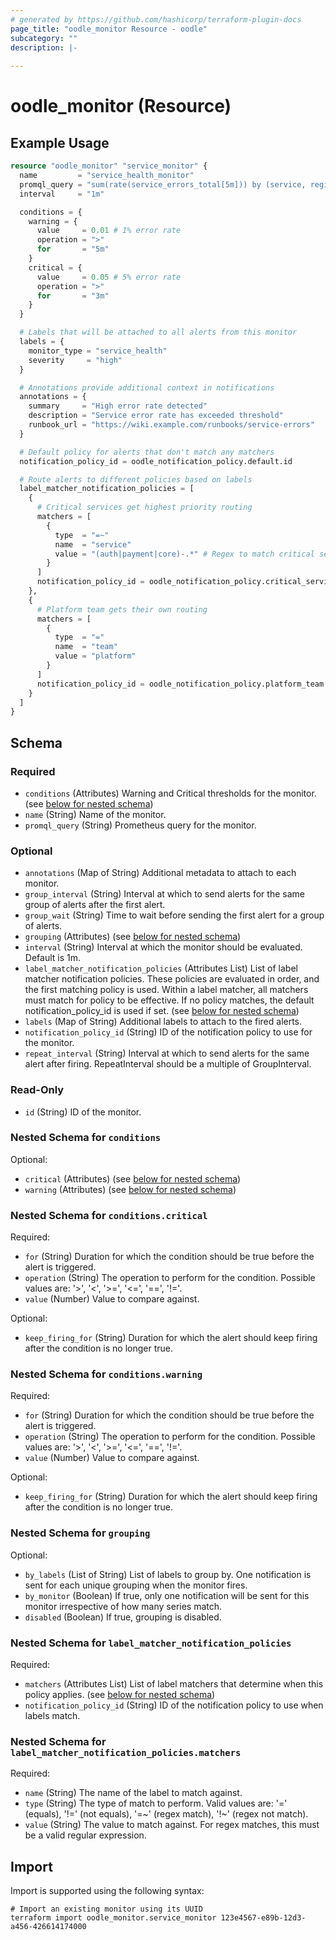 ```yaml
---
# generated by https://github.com/hashicorp/terraform-plugin-docs
page_title: "oodle_monitor Resource - oodle"
subcategory: ""
description: |-
  
---
```


# oodle_monitor (Resource)



## Example Usage

```terraform
resource "oodle_monitor" "service_monitor" {
  name         = "service_health_monitor"
  promql_query = "sum(rate(service_errors_total[5m])) by (service, region, team) / sum(rate(service_requests_total[5m])) by (service, region, team) > 0.01"
  interval     = "1m"

  conditions = {
    warning = {
      value     = 0.01 # 1% error rate
      operation = ">"
      for       = "5m"
    }
    critical = {
      value     = 0.05 # 5% error rate
      operation = ">"
      for       = "3m"
    }
  }

  # Labels that will be attached to all alerts from this monitor
  labels = {
    monitor_type = "service_health"
    severity     = "high"
  }

  # Annotations provide additional context in notifications
  annotations = {
    summary     = "High error rate detected"
    description = "Service error rate has exceeded threshold"
    runbook_url = "https://wiki.example.com/runbooks/service-errors"
  }

  # Default policy for alerts that don't match any matchers
  notification_policy_id = oodle_notification_policy.default.id

  # Route alerts to different policies based on labels
  label_matcher_notification_policies = [
    {
      # Critical services get highest priority routing
      matchers = [
        {
          type  = "=~"
          name  = "service"
          value = "(auth|payment|core)-.*" # Regex to match critical services
        }
      ]
      notification_policy_id = oodle_notification_policy.critical_services.id
    },
    {
      # Platform team gets their own routing
      matchers = [
        {
          type  = "="
          name  = "team"
          value = "platform"
        }
      ]
      notification_policy_id = oodle_notification_policy.platform_team.id
    }
  ]
}
```

<!-- schema generated by tfplugindocs -->
## Schema

### Required

- `conditions` (Attributes) Warning and Critical thresholds for the monitor. (see [below for nested schema](#nestedatt--conditions))
- `name` (String) Name of the monitor.
- `promql_query` (String) Prometheus query for the monitor.

### Optional

- `annotations` (Map of String) Additional metadata to attach to each monitor.
- `group_interval` (String) Interval at which to send alerts for the same group of alerts after the first alert.
- `group_wait` (String) Time to wait before sending the first alert for a group of alerts.
- `grouping` (Attributes) (see [below for nested schema](#nestedatt--grouping))
- `interval` (String) Interval at which the monitor should be evaluated. Default is 1m.
- `label_matcher_notification_policies` (Attributes List) List of label matcher notification policies. These policies are evaluated in order, and the first matching policy is used. Within a label matcher, all matchers must match for policy to be effective. If no policy matches, the default notification_policy_id is used if set. (see [below for nested schema](#nestedatt--label_matcher_notification_policies))
- `labels` (Map of String) Additional labels to attach to the fired alerts.
- `notification_policy_id` (String) ID of the notification policy to use for the monitor.
- `repeat_interval` (String) Interval at which to send alerts for the same alert after firing. RepeatInterval should be a multiple of GroupInterval.

### Read-Only

- `id` (String) ID of the monitor.

<a id="nestedatt--conditions"></a>
### Nested Schema for `conditions`

Optional:

- `critical` (Attributes) (see [below for nested schema](#nestedatt--conditions--critical))
- `warning` (Attributes) (see [below for nested schema](#nestedatt--conditions--warning))

<a id="nestedatt--conditions--critical"></a>
### Nested Schema for `conditions.critical`

Required:

- `for` (String) Duration for which the condition should be true before the alert is triggered.
- `operation` (String) The operation to perform for the condition. Possible values are: '>', '<', '>=', '<=', '==', '!='.
- `value` (Number) Value to compare against.

Optional:

- `keep_firing_for` (String) Duration for which the alert should keep firing after the condition is no longer true.


<a id="nestedatt--conditions--warning"></a>
### Nested Schema for `conditions.warning`

Required:

- `for` (String) Duration for which the condition should be true before the alert is triggered.
- `operation` (String) The operation to perform for the condition. Possible values are: '>', '<', '>=', '<=', '==', '!='.
- `value` (Number) Value to compare against.

Optional:

- `keep_firing_for` (String) Duration for which the alert should keep firing after the condition is no longer true.



<a id="nestedatt--grouping"></a>
### Nested Schema for `grouping`

Optional:

- `by_labels` (List of String) List of labels to group by. One notification is sent for each unique grouping when the monitor fires.
- `by_monitor` (Boolean) If true, only one notification will be sent for this monitor irrespective of how many series match.
- `disabled` (Boolean) If true, grouping is disabled.


<a id="nestedatt--label_matcher_notification_policies"></a>
### Nested Schema for `label_matcher_notification_policies`

Required:

- `matchers` (Attributes List) List of label matchers that determine when this policy applies. (see [below for nested schema](#nestedatt--label_matcher_notification_policies--matchers))
- `notification_policy_id` (String) ID of the notification policy to use when labels match.

<a id="nestedatt--label_matcher_notification_policies--matchers"></a>
### Nested Schema for `label_matcher_notification_policies.matchers`

Required:

- `name` (String) The name of the label to match against.
- `type` (String) The type of match to perform. Valid values are: '=' (equals), '!=' (not equals), '=~' (regex match), '!~' (regex not match).
- `value` (String) The value to match against. For regex matches, this must be a valid regular expression.

## Import

Import is supported using the following syntax:

```shell
# Import an existing monitor using its UUID
terraform import oodle_monitor.service_monitor 123e4567-e89b-12d3-a456-426614174000
```
